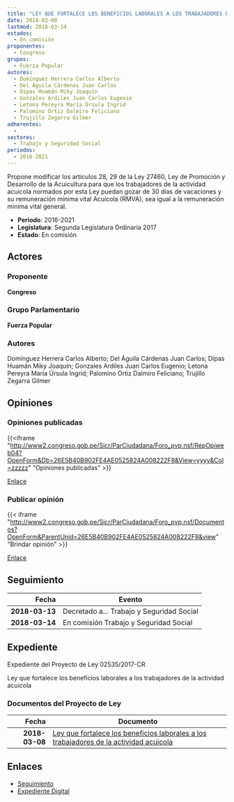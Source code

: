 ```yaml
---
title: "LEY QUE FORTALECE LOS BENEFICIOS LABORALES A LOS TRABAJADORES DE LA ACTIVIDAD ACUÍCOLA"
date: 2018-03-08
lastmod: 2018-03-14
estados: 
  - En comisión
proponentes: 
  - Congreso
grupos: 
  - Fuerza Popular
autores: 
  - Domínguez Herrera Carlos Alberto
  - Del Águila Cárdenas Juan Carlos
  - Dipas Huamán Miky Joaquín
  - Gonzales Ardiles Juan Carlos Eugenio
  - Letona Pereyra María Úrsula Ingrid
  - Palomino Ortiz Dalmiro Feliciano
  - Trujillo Zegarra Gilmer
adherentes: 
  - 
sectores: 
  - Trabajo y Seguridad Social
periodos: 
  - 2016-2021
---
```


Propone modificar los artículos 28, 29 de la Ley 27460, Ley de Promoción y Desarrollo de la Acuicultura para que los trabajadores de la actividad acuicola normados por esta Ley puedan gozar de 30 días de vacaciones y su remuneración mínima vital Acuícola (RMVA), sea igual a la remuneración mínima vital general.

- **Periodo**: 2016-2021
- **Legislatura**: Segunda Legislatura Ordinaria 2017
- **Estado**: En comisión

## Actores

### Proponente

**Congreso**

### Grupo Parlamentario

**Fuerza Popular**

### Autores

Domínguez Herrera Carlos Alberto; Del Águila Cárdenas Juan Carlos; Dipas Huamán Miky Joaquín; Gonzales Ardiles Juan Carlos Eugenio; Letona Pereyra María Úrsula Ingrid; Palomino Ortiz Dalmiro Feliciano; Trujillo Zegarra Gilmer


## Opiniones

### Opiniones publicadas

{{<iframe "http://www2.congreso.gob.pe/Sicr/ParCiudadana/Foro_pvp.nsf/RepOpiweb04?OpenForm&Db=26E5B40B902FE4AE0525824A008222F8&View=yyyy&Col=zzzzz" "Opiniones publicadas" >}}

[Enlace](http://www2.congreso.gob.pe/Sicr/ParCiudadana/Foro_pvp.nsf/RepOpiweb04?OpenForm&Db=26E5B40B902FE4AE0525824A008222F8&View=yyyy&Col=zzzzz)
### Publicar opinión

{{< iframe "http://www2.congreso.gob.pe/Sicr/ParCiudadana/Foro_pvp.nsf/Documentos?OpenForm&ParentUnid=26E5B40B902FE4AE0525824A008222F8&view" "Brindar opinión" >}}

[Enlace](http://www2.congreso.gob.pe/Sicr/ParCiudadana/Foro_pvp.nsf/Documentos?OpenForm&ParentUnid=26E5B40B902FE4AE0525824A008222F8&view)

## Seguimiento

| Fecha | Evento |
|------:|--------|
| **2018-03-13** | Decretado a... Trabajo y Seguridad Social|
| **2018-03-14** | En comisión Trabajo y Seguridad Social|


## Expediente

Expediente del Proyecto de Ley 02535/2017-CR

Ley que fortalece los beneficios laborales a los trabajadores de la actividad acuicola


### Documentos del Proyecto de Ley

| Fecha | Documento |
|------:|--------|
| **2018-03-08** | [Ley que fortalece los beneficios laborales a los trabajadores de la actividad acuicola](http://www.leyes.congreso.gob.pe/Documentos/2016_2021/Proyectos_de_Ley_y_de_Resoluciones_Legislativas/PL0251720180308.pdf) |

## Enlaces 

- [Seguimiento](http://www2.congreso.gob.pe/Sicr/TraDocEstProc/CLProLey2016.nsf/f7fff46988ca05b1052578e100829cc7/e8f68b61d35b9faa0525824b005f44df?OpenDocument)
- [Expediente Digital](http://www2.congreso.gob.pe/Sicr/TraDocEstProc/CLProLey2016.nsf/f7fff46988ca05b1052578e100829cc7/e8f68b61d35b9faa0525824b005f44df?OpenDocument&Click=05257FB7005EB655.eb71d0cf91d8294e05256cdf006b5706/$Body/0.1C6C)
